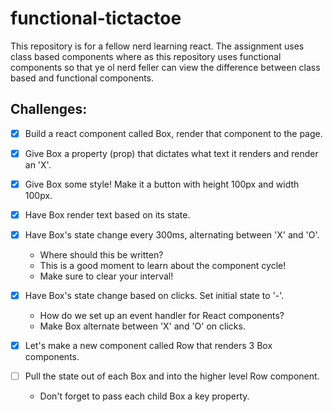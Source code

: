 # functional-tictactoe

This repository is for a fellow nerd learning react. The assignment uses class based components where as this repository uses functional components so that ye ol nerd feller can view the difference between class based and functional components.

## Challenges:

- [x] Build a react component called Box, render that component to the page.

- [x] Give Box a property (prop) that dictates what text it renders and render an 'X'.

- [x] Give Box some style! Make it a button with height 100px and width 100px.

- [x] Have Box render text based on its state.

- [x] Have Box's state change every 300ms, alternating between 'X' and 'O'.

  - Where should this be written?
  - This is a good moment to learn about the component cycle!
  - Make sure to clear your interval!

- [x] Have Box's state change based on clicks. Set initial state to '-'.

  - How do we set up an event handler for React components?
  - Make Box alternate between 'X' and 'O' on clicks.

- [x] Let's make a new component called Row that renders 3 Box components.

- [ ] Pull the state out of each Box and into the higher level Row component.

  - Don't forget to pass each child Box a key property.

